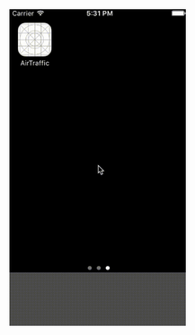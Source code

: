 <img src="https://github.com/jberney/air-traffic-control/blob/master/atc-demo.gif" width="314" height="564">
